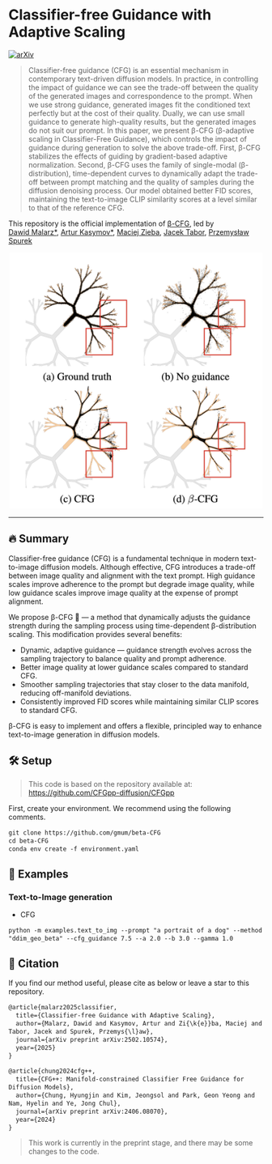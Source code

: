 # Classifier-free Guidance with Adaptive Scaling


[![arXiv](https://img.shields.io/badge/arXiv-2311.18608-b31b1b.svg)](https://arxiv.org/abs/2406.08070)

> Classifier-free guidance (CFG) is an essential mechanism in contemporary text-driven diffusion models. In practice, in controlling the impact of guidance we can see the trade-off between the quality of the generated images and correspondence to the prompt. When we use strong guidance, generated images fit the conditioned text perfectly but at the cost of their quality. Dually, we can use small guidance to generate high-quality results, but the generated images do not suit our prompt. In this paper, we present β-CFG (β-adaptive scaling in Classifier-Free Guidance), which controls the impact of guidance during generation to solve the above trade-off. First, β-CFG stabilizes the effects of guiding by gradient-based adaptive normalization. Second, β-CFG uses the family of single-modal (β-distribution), time-dependent curves to dynamically adapt the trade-off between prompt matching and the quality of samples during the diffusion denoising process. Our model obtained better FID scores, maintaining the text-to-image CLIP similarity scores at a level similar to that of the reference CFG.

This repository is the official implementation of [β-CFG](https://arxiv.org/pdf/2502.10574), led by  
[Dawid Malarz*](), [Artur Kasymov*](), [ Maciej Zieba](), [Jacek Tabor](), [Przemysław Spurek]()


<p align="center">
  <img src="assets/teaser.png" alt="main figure" width="500"/>
</p>


---
## 🔥 Summary

Classifier-free guidance (CFG) is a fundamental technique in modern text-to-image diffusion models. Although effective, CFG introduces a trade-off between image quality and alignment with the text prompt. High guidance scales improve adherence to the prompt but degrade image quality, while low guidance scales improve image quality at the expense of prompt alignment.

We propose β-CFG 🚀 — a method that dynamically adjusts the guidance strength during the sampling process using time-dependent β-distribution scaling. This modification provides several benefits:

- Dynamic, adaptive guidance — guidance strength evolves across the sampling trajectory to balance quality and prompt adherence.
- Better image quality at lower guidance scales compared to standard CFG.
- Smoother sampling trajectories that stay closer to the data manifold, reducing off-manifold deviations.
- Consistently improved FID scores while maintaining similar CLIP scores to standard CFG.

β-CFG is easy to implement and offers a flexible, principled way to enhance text-to-image generation in diffusion models.


## 🛠️ Setup
> This code is based on the repository available at: https://github.com/CFGpp-diffusion/CFGpp

First, create your environment. We recommend using the following comments. 

```
git clone https://github.com/gmum/beta-CFG
cd beta-CFG
conda env create -f environment.yaml
```

## 🌄 Examples
### Text-to-Image generation
- CFG
```
python -m examples.text_to_img --prompt "a portrait of a dog" --method "ddim_geo_beta" --cfg_guidance 7.5 --a 2.0 --b 3.0 --gamma 1.0
```


## 📝 Citation
If you find our method useful, please cite as below or leave a star to this repository.

```
@article{malarz2025classifier,
  title={Classifier-free Guidance with Adaptive Scaling},
  author={Malarz, Dawid and Kasymov, Artur and Zi{\k{e}}ba, Maciej and Tabor, Jacek and Spurek, Przemys{\l}aw},
  journal={arXiv preprint arXiv:2502.10574},
  year={2025}
}
```

```
@article{chung2024cfg++,
  title={CFG++: Manifold-constrained Classifier Free Guidance for Diffusion Models},
  author={Chung, Hyungjin and Kim, Jeongsol and Park, Geon Yeong and Nam, Hyelin and Ye, Jong Chul},
  journal={arXiv preprint arXiv:2406.08070},
  year={2024}
}
```

> This work is currently in the preprint stage, and there may be some changes to the code.
